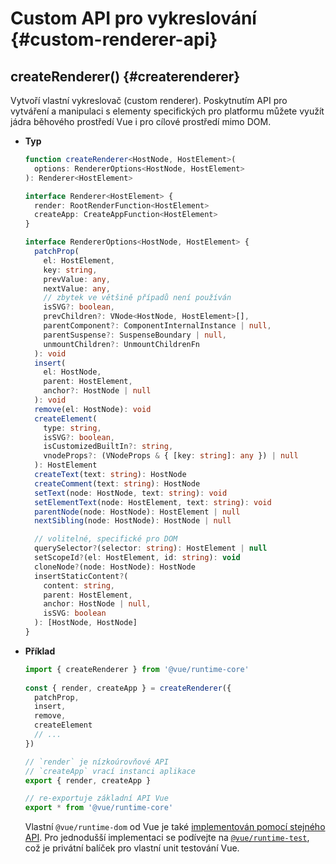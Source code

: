 # Custom API pro vykreslování {#custom-renderer-api}

## createRenderer() {#createrenderer}

Vytvoří vlastní vykreslovač (custom renderer). Poskytnutím API pro vytváření a&nbsp;manipulaci s elementy specifických pro platformu můžete využít jádra běhového prostředí Vue i pro cílové prostředí mimo DOM.

- **Typ**

  ```ts
  function createRenderer<HostNode, HostElement>(
    options: RendererOptions<HostNode, HostElement>
  ): Renderer<HostElement>

  interface Renderer<HostElement> {
    render: RootRenderFunction<HostElement>
    createApp: CreateAppFunction<HostElement>
  }

  interface RendererOptions<HostNode, HostElement> {
    patchProp(
      el: HostElement,
      key: string,
      prevValue: any,
      nextValue: any,
      // zbytek ve většině případů není používán
      isSVG?: boolean,
      prevChildren?: VNode<HostNode, HostElement>[],
      parentComponent?: ComponentInternalInstance | null,
      parentSuspense?: SuspenseBoundary | null,
      unmountChildren?: UnmountChildrenFn
    ): void
    insert(
      el: HostNode,
      parent: HostElement,
      anchor?: HostNode | null
    ): void
    remove(el: HostNode): void
    createElement(
      type: string,
      isSVG?: boolean,
      isCustomizedBuiltIn?: string,
      vnodeProps?: (VNodeProps & { [key: string]: any }) | null
    ): HostElement
    createText(text: string): HostNode
    createComment(text: string): HostNode
    setText(node: HostNode, text: string): void
    setElementText(node: HostElement, text: string): void
    parentNode(node: HostNode): HostElement | null
    nextSibling(node: HostNode): HostNode | null

    // volitelné, specifické pro DOM
    querySelector?(selector: string): HostElement | null
    setScopeId?(el: HostElement, id: string): void
    cloneNode?(node: HostNode): HostNode
    insertStaticContent?(
      content: string,
      parent: HostElement,
      anchor: HostNode | null,
      isSVG: boolean
    ): [HostNode, HostNode]
  }
  ```

- **Příklad**

  ```js
  import { createRenderer } from '@vue/runtime-core'
    
  const { render, createApp } = createRenderer({
    patchProp,
    insert,
    remove,
    createElement
    // ...
  })

  // `render` je nízkoúrovňové API
  // `createApp` vrací instanci aplikace
  export { render, createApp }

  // re-exportuje základní API Vue
  export * from '@vue/runtime-core'
  ```

  Vlastní `@vue/runtime-dom` od Vue je také [implementován pomocí stejného API](https://github.com/vuejs/core/blob/main/packages/runtime-dom/src/index.ts). Pro jednodušší implementaci se podívejte na [`@vue/runtime-test`](https://github.com/vuejs/core/blob/main/packages/runtime-test/src/index.ts), což je privátní balíček pro vlastní unit testování Vue.
